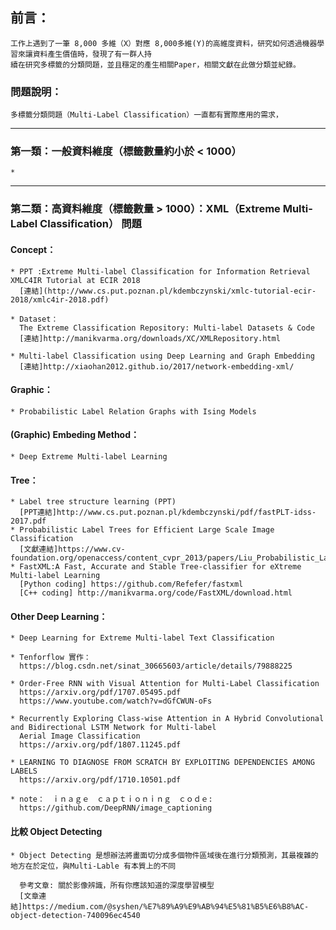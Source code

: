 ## 前言：

    工作上遇到了一筆 8,000 多維（X）對應 8,000多維(Y)的高維度資料，研究如何透過機器學習來讓資料產生價值時，發現了有一群人持
    續在研究多標籤的分類問題，並且穩定的產生相關Paper，相關文獻在此做分類並紀錄。


### 問題說明：

    多標籤分類問題（Multi-Label Classification）一直都有實際應用的需求，


* * * * *
### 第一類：一般資料維度（標籤數量約小於 < 1000）


    *


* * * * *
### 第二類：高資料維度（標籤數量 > 1000）：XML（Extreme Multi-Label Classification） 問題  

   #### Concept：
    * PPT :Extreme Multi-label Classification for Information Retrieval XMLC4IR Tutorial at ECIR 2018   
      [連結](http://www.cs.put.poznan.pl/kdembczynski/xmlc-tutorial-ecir-2018/xmlc4ir-2018.pdf) 
      
    * Dataset：
      The Extreme Classification Repository: Multi-label Datasets & Code  
      [連結]http://manikvarma.org/downloads/XC/XMLRepository.html  
      
    * Multi-label Classification using Deep Learning and Graph Embedding  
      [連結]http://xiaohan2012.github.io/2017/network-embedding-xml/

   #### Graphic：
    * Probabilistic Label Relation Graphs with Ising Models
    
   #### (Graphic) Embeding Method：
    * Deep Extreme Multi-label Learning
    

   #### Tree：
    * Label tree structure learning (PPT)  
      [PPT連結]http://www.cs.put.poznan.pl/kdembczynski/pdf/fastPLT-idss-2017.pdf  
    * Probabilistic Label Trees for Efficient Large Scale Image Classification  
      [文獻連結]https://www.cv-foundation.org/openaccess/content_cvpr_2013/papers/Liu_Probabilistic_Label_Trees_2013_CVPR_paper.pdf
    * FastXML:A Fast, Accurate and Stable Tree-classifier for eXtreme Multi-label Learning  
      [Python coding] https://github.com/Refefer/fastxml  
      [C++ coding] http://manikvarma.org/code/FastXML/download.html  
    

 
   #### Other Deep Learning：
    * Deep Learning for Extreme Multi-label Text Classification  

    * Tenforflow 實作：
      https://blog.csdn.net/sinat_30665603/article/details/79888225  

    * Order-Free RNN with Visual Attention for Multi-Label Classification  
      https://arxiv.org/pdf/1707.05495.pdf  
      https://www.youtube.com/watch?v=dGfCWUN-oFs
     
    * Recurrently Exploring Class-wise Attention in A Hybrid Convolutional and Bidirectional LSTM Network for Multi-label 
      Aerial Image Classification  
      https://arxiv.org/pdf/1807.11245.pdf  

    * LEARNING TO DIAGNOSE FROM SCRATCH BY EXPLOITING DEPENDENCIES AMONG LABELS  
      https://arxiv.org/pdf/1710.10501.pdf  
      
    * note：　ｉｎａｇｅ　ｃａｐｔｉｏｎｉｎｇ　ｃｏｄｅ:  
      https://github.com/DeepRNN/image_captioning

#### 比較 Object Detecting
    * Object Detecting 是想辦法將畫面切分成多個物件區域後在進行分類預測，其最複雜的地方在於定位，與Multi-Lable 有本質上的不同
      
      參考文章: 關於影像辨識，所有你應該知道的深度學習模型
      [文章連結]https://medium.com/@syshen/%E7%89%A9%E9%AB%94%E5%81%B5%E6%B8%AC-object-detection-740096ec4540
